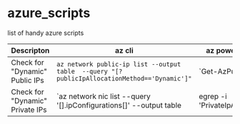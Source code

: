 # azure_scripts
list of handy azure scripts

Descripton|az cli| az powershell module|
--|--|--|
Check for "Dynamic" Public IPs|`az network public-ip list --output table  --query "[?publicIpAllocationMethod=='Dynamic']" `|`Get-AzPublicIpAddress | select-object Name,ResourceGroupName,Location,IpAddress,PublicIpAllocationMethod | Where-Object {$_.PublicIpAllocationMethod -eq "Dynamic"} | ft`|
Check for "Dynamic" Private IPs|`az network nic list --query '[].ipConfigurations[]'  --output table | egrep -i 'PrivateIpAllocationMethod | *---* | dynamic'`|`Get-AzNetworkInterface | select-object -expandproperty IpConfigurations | select-object Name,PrivateIpAddress,PrivateIpAllocationMethod | Where-Object {$_.PrivateIpAllocationMethod -eq "Dynamic"}`|
